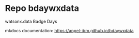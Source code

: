 # Repo bdaywxdata

watsonx.data Badge Days

mkdocs documentation:
https://angel-ibm.github.io/bdaywxdata